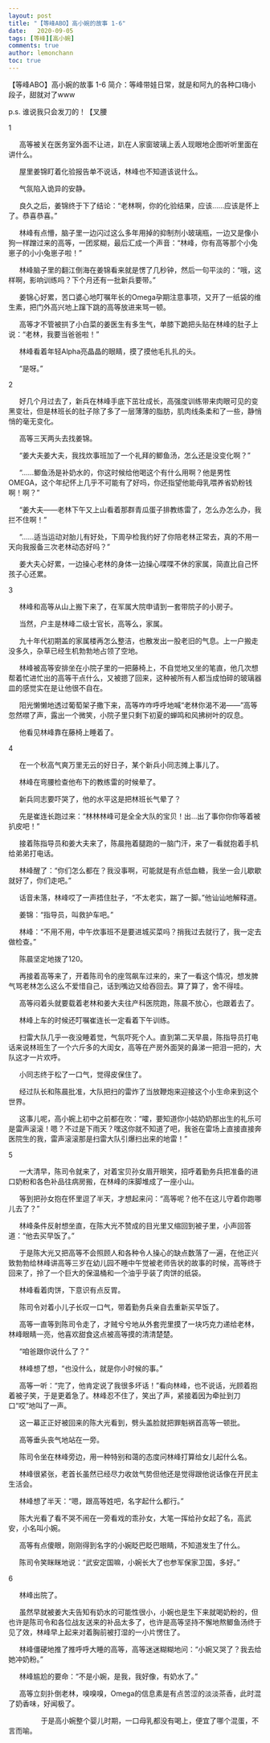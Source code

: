 ```yaml
---
layout: post
title: "【等峰ABO】高小婉的故事 1-6"
date:   2020-09-05
tags: [等峰][高小婉]
comments: true
author: lemonchann
toc: true
---
```


【等峰ABO】高小婉的故事 1-6 
简介：等峰带娃日常，就是和阿九的各种口嗨小段子，甜就对了www

p.s. 谁说我只会发刀的！【叉腰

1

`	`高等被关在医务室外面不让进，趴在人家窗玻璃上丢人现眼地企图听听里面在讲什么。

`	`屋里姜锦盯着化验报告单不说话，林峰也不知道该说什么。

`	`气氛陷入诡异的安静。

`	`良久之后，姜锦终于下了结论：“老林啊，你的化验结果，应该……应该是怀上了。恭喜恭喜。”

`	`林峰有点懵，脑子里一边闪过这么多年用掉的抑制剂小玻璃瓶，一边又是像小狗一样蹭过来的高等，一团浆糊，最后汇成一个声音：“林峰，你有高等那个小兔崽子的小小兔崽子啦！”

`	`林峰脑子里的翻江倒海在姜锦看来就是愣了几秒钟，然后一句平淡的：“哦，这样啊，影响训练吗？下个月还有一批新兵要带。”

`	`姜锦心好累，苦口婆心地叮嘱年长的Omega孕期注意事项，又开了一纸袋的维生素，把门外高兴地上蹿下跳的高等放进来骂一顿。

`	`高等才不管被拱了小白菜的姜医生有多生气，单膝下跪把头贴在林峰的肚子上说：“老林，我要当爸爸啦！”

`	`林峰看着年轻Alpha亮晶晶的眼睛，摸了摸他毛扎扎的头。

`	`“是呀。”


2

`	`好几个月过去了，新兵在林峰手底下茁壮成长，高强度训练带来肉眼可见的变黑变壮，但是林班长的肚子除了多了一层薄薄的脂肪，肌肉线条柔和了一些，静悄悄的毫无变化。

`	`高等三天两头去找姜锦。

`	`“姜大夫姜大夫，我找炊事班加了一个礼拜的鲫鱼汤，怎么还是没变化啊？”

`	`“……鲫鱼汤是补奶水的，你这时候给他喝这个有什么用啊？他是男性OMEGA，这个年纪怀上几乎不可能有了好吗，你还指望他能母乳喂养省奶粉钱啊！啊？”

`	`“姜大夫——老林下午又上山看着那群青瓜蛋子排教练雷了，怎么办怎么办，我拦不住啊！”

`	`“……适当运动对胎儿有好处，下周孕检我约好了你陪老林正常去，真的不用一天向我报备三次老林动态好吗？”

`	`姜大夫心好累，一边操心老林的身体一边操心喋喋不休的家属，简直比自己怀孩子心还累。

3

`	`林峰和高等从山上搬下来了，在军属大院申请到一套带院子的小房子。

`	`当然，户主是林峰二级士官长，高等么，家属。

`	`九十年代初期盖的家属楼再怎么整洁，也散发出一股老旧的气息。上一户搬走没多久，杂草已经生机勃勃地占领了空地。

`	`林峰被高等安排坐在小院子里的一把藤椅上，不自觉地又坐的笔直，他几次想帮着忙进忙出的高等干点什么，又被摁了回来，这种被所有人都当成怕碎的玻璃器皿的感觉实在是让他很不自在。

`	`阳光懒懒地透过葡萄架子撒下来，高等咋咋呼呼地喊“老林你渴不渴——”高等忽然噤了声，露出一个微笑，小院子里只剩下初夏的蝉鸣和风拂树叶的叹息。

`	`他看见林峰靠在藤椅上睡着了。


4

`	`在一个秋高气爽万里无云的好日子，某个新兵小同志摊上事儿了。

`	`林峰在弯腰检查他布下的教练雷的时候晕了。

`	`新兵同志要吓哭了，他的水平这是把林班长气晕了？

`	`先是崔连长跑过来：“林林林峰可是全全大队的宝贝！出…出了事你你你等着被扒皮吧！”

`	`接着陈指导员和姜大夫来了，陈晨拖着腿跑的一脑门汗，来了一看就抱着手机给弟弟打电话。

`	`林峰醒了：“你们怎么都在？我没事啊，可能就是有点低血糖，我坐一会儿歇歇就好了，你们走吧。”

`	`话音未落，林峰哎了一声捂住肚子，“不太老实，踹了一脚。”他讪讪地解释道。

`	`姜锦：“指导员，叫救护车吧。”

`	`林峰：“不用不用，中午炊事班不是要进城买菜吗？捎我过去就行了，我一定去做检查。”

`	`陈晨坚定地拨了120。

`	`再接着高等来了，开着陈司令的座驾飙车过来的，来了一看这个情况，想发脾气骂老林怎么这么不爱惜自己，话到嘴边又给吞回去。算了算了，舍不得哇。

`	`高等闷着头就要载着老林和姜大夫往产科医院跑，陈晨不放心，也跟着去了。

`	`林峰上车的时候还叮嘱崔连长一定看着下午训练。

`	`扫雷大队几乎一夜没睡着觉，气氛吓死个人。直到第二天早晨，陈指导员打电话来说林班生了一个六斤多的大闺女，高等在产房外面哭的鼻涕一把泪一把的，大队这才一片欢呼。

`	`小同志终于松了一口气，觉得皮保住了。

`	`经过队长和陈晨批准，大队把扫的雷炸了当放鞭炮来迎接这个小生命来到这个世界。

`	`这事儿呢，高小婉上初中之前都在吹：“嚯，要知道你小姑奶奶那出生的礼乐可是雷声滚滚！嗯？不过是下雨天？嘿这你就不知道了吧，我爸在雷场上直接直接奔医院生的我，雷声滚滚那是扫雷大队引爆扫出来的地雷！”

5

`	`一大清早，陈司令就来了，对着宝贝孙女眉开眼笑，招呼着勤务兵把准备的进口奶粉和各色补品往病房搬，在林峰的床脚堆成了一座小山。

`	`等到把孙女抱在怀里逗了半天，才想起来问：“高等呢？他不在这儿守着你跑哪儿去了？”

`	`林峰条件反射想坐直，在陈大光不赞成的目光里又缩回到被子里，小声回答道：“他去买早饭了。”

`	`于是陈大光又把高等不会照顾人和各种令人操心的缺点数落了一遍，在他正兴致勃勃给林峰讲高等三岁在幼儿园不睡中午觉被老师告状的故事的时候，高等终于回来了，拎了一个巨大的保温桶和一个油乎乎装了肉饼的纸袋。

`	`林峰看着肉饼，下意识有点反胃。

`	`陈司令对着小儿子长叹一口气，带着勤务兵亲自去重新买早饭了。

`	`高等一直等到陈司令走了，才贼兮兮地从外套兜里摸了一块巧克力递给老林，林峰眼睛一亮，他喜欢甜食这点被高等摸的清清楚楚。

`	`“咱爸跟你说什么了？”

`	`林峰想了想，“也没什么，就是你小时候的事。”

`	`高等一听：“完了，他肯定说了我很多坏话！”看向林峰，也不说话，光顾着抱着被子笑，于是更着急了。林峰忍不住了，笑出了声，紧接着因为牵扯到刀口“哎”地叫了一声。

`	`这一幕正正好被回来的陈大光看到，劈头盖脸就把罪魁祸首高等一顿批。

`	`高等垂头丧气地站在一旁。

`	`陈司令坐在林峰旁边，用一种特别和蔼的态度问林峰打算给女儿起什么名。

`	`林峰很紧张，老首长虽然已经尽力收敛气势但他还是觉得跟他说话像在开民主生活会。

`	`林峰想了半天：“嗯，跟高等姓吧，名字起什么都行。”

`	`陈大光看了看不哭不闹在一旁看戏的乖孙女，大笔一挥给孙女起了名，高武安，小名叫小婉。

`	`高等有点傻眼，刚刚得到名字的小婉眨巴眨巴眼睛，不知道发生了什么。

`	`陈司令笑眯眯地说：“武安定国嘛，小婉长大了也参军保家卫国，多好。”


6

`	`林峰出院了。

`	`虽然早就被姜大夫告知有奶水的可能性很小，小婉也是生下来就喝奶粉的，但也许是陈司令和各位战友送来的补品太多了，也许是高等坚持不懈地熬鲫鱼汤终于见了效，林峰早上起来对着胸前被打湿的一小片愣住了。

`	`林峰僵硬地推了推呼呼大睡的高等，高等迷迷糊糊地问：“小婉又哭了？我去给她冲奶粉。”

`	`林峰尴尬的要命：“不是小婉，是我，我好像，有奶水了。”

`	`高等立刻扑倒老林，嗅嗅嗅，Omega的信息素是有点苦涩的淡淡茶香，此时混了奶香味，好闻极了。

`         `于是高小婉整个婴儿时期，一口母乳都没有喝上，便宜了哪个混蛋，不言而喻。

